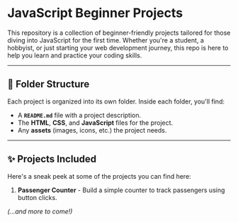 # JavaScript Beginner Projects 

This repository is a collection of beginner-friendly projects tailored for those diving into JavaScript for the first time. Whether you're a student, a hobbyist, or just starting your web development journey, this repo is here to help you learn and practice your coding skills.

---

## 📂 Folder Structure

Each project is organized into its own folder. Inside each folder, you'll find:
- A **`README.md`** file with a project description.
- The **HTML**, **CSS**, and **JavaScript** files for the project.
- Any **assets** (images, icons, etc.) the project needs.


---

## ✨ Projects Included

Here's a sneak peek at some of the projects you can find here:
1. **Passenger Counter** -  Build a simple counter to track passengers using button clicks.

*(...and more to come!)*

